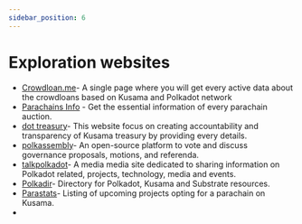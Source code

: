 ```yaml
---
sidebar_position: 6
---
```


# Exploration websites

-   [Crowdloan.me](https://crowdloan.me/)- A single page where you will get every active data about the crowdloans based on Kusama and Polkadot network
-   [Parachains Info](https://parachains.info/#!) - Get the essential information of every parachain auction.
-   [dot treasury](https://www.dotreasury.com/)- This website focus on creating accountability and transparency of Kusama treasury by providing every details.
-   [polkassembly](https://polkadot.polkassembly.io/)- An open-source platform to vote and discuss governance proposals, motions, and referenda.
-   [talkpolkadot](https://talkpolkadot.com/)- A media media site dedicated to sharing information on Polkadot related, projects, technology, media and events.
-   [Polkadir](https://polkadir.com/)- Directory for Polkadot, Kusama and Substrate resources.
-   [Parastats](https://parastats.io/)- Listing of upcoming projects opting for a parachain on Kusama.
-
